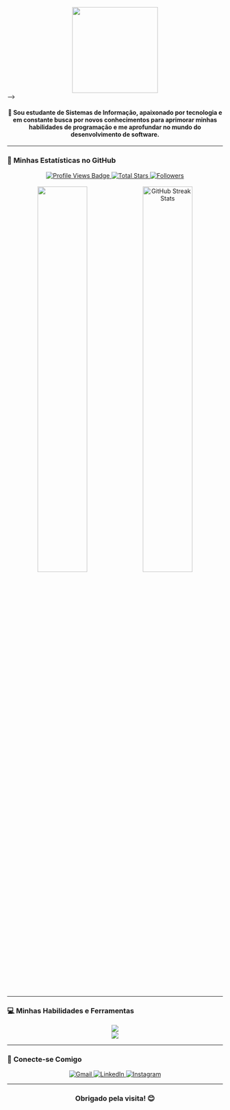 <div align="center">
  <img src="https://www.deviantart.com/kirokaze" width="200">
</div>

<!-- <div align="center" width="100%">
  <img src
<!-- <div align="center">
  <img src="https://i.imgur.com/uC56W8b.gif" alt="Coding GIF" width="400">
</div> --> -->

<h4 align="center">
  🌟 Sou estudante de Sistemas de Informação, apaixonado por tecnologia e em constante busca por novos conhecimentos para aprimorar minhas habilidades de programação e me aprofundar no mundo do desenvolvimento de software.
</h4>

---

### 🚀 **Minhas Estatísticas no GitHub**

<div align="center">
  <a href="https://github.com/PeHeCe" target="_blank">
    <img src="https://komarev.com/ghpvc/?username=PeHeCe&label=Visualiza%C3%A7%C3%B5es+de+Perfil&color=0e75b6&style=for-the-badge&logo=github&logoColor=white" alt="Profile Views Badge" />
  </a>
  <a href="https://github.com/PeHeCe?tab=repositories" target="_blank">
    <img alt="Total Stars" title="Total stars on GitHub" src="https://img.shields.io/github/stars/PeHeCe?style=for-the-badge&label=Stars&color=2ecc71&logo=github" />
  </a>
  <a href="https://github.com/PeHeCe?tab=followers" target="_blank">
    <img alt="Followers" title="Me siga no GitHub" src="https://img.shields.io/github/followers/PeHeCe?style=for-the-badge&label=Seguidores&color=8e44ad&logo=github" />
  </a>
</div>

<br>

<div align="center">
  <img width="48%" src="https://github-readme-stats.vercel.app/api?username=PeHeCe&show_icons=true&theme=dark&rank_icon=github&border_radius=8"/>
  <img width="48%" src="https://github-readme-streak-stats.herokuapp.com/?user=PeHeCe&theme=dark&hide_border=false" alt="GitHub Streak Stats" />
</div>

---

### 💻 **Minhas Habilidades e Ferramentas**

<div align="center">
  <img src="https://skillicons.dev/icons?i=html,css,js,ts,react,angular,vue,nodejs,python,java,go" /><br>
  <img src="https://skillicons.dev/icons?i=mongodb,mysql,postgres,aws,docker,vscode,git,github,figma,notion" /><br>
</div>

---

### 🔗 **Conecte-se Comigo**

<div align="center">
  <a href = "mailto:ped2065@gmail.com" target="_blank">
    <img src="https://img.shields.io/badge/Gmail-D14836?style=for-the-badge&logo=gmail&logoColor=white" alt="Gmail" />
  </a>
  <a href="https://www.linkedin.com/in/pedro-henrique-cebin-b30735264/" target="_blank">
    <img src="https://img.shields.io/badge/LinkedIn-0A66C2?style=for-the-badge&logo=linkedin&logoColor=white" alt="LinkedIn" />
  </a>
  <a href="https://www.instagram.com/pedroh_cebin/" target="_blank">
    <img src="https://img.shields.io/badge/Instagram-E4405F?style=for-the-badge&logo=instagram&logoColor=white" alt="Instagram" />
  </a>
  <!-- <a href="https://twitter.com/SEU-TWITTER" target="_blank">
    <img src="https://img.shields.io/badge/Twitter-1DA1F2?style=for-the-badge&logo=twitter&logoColor=white" alt="Twitter" />
  </a> -->
</div>

---

<div align="center">
  <h3>Obrigado pela visita! 😊</h3>
